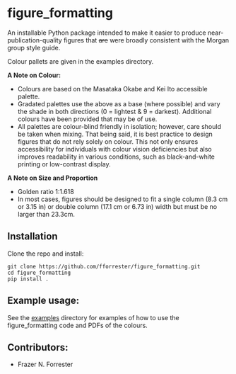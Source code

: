 # figure_formatting

An installable Python package intended to make it easier to produce near-publication-quality figures that ~~are~~ were broadly consistent with the Morgan group style guide.

Colour pallets are given in the examples directory.

**A Note on Colour:** 
- Colours are based on the Masataka Okabe and Kei Ito accessible palette.
- Gradated palettes use the above as a base (where possible) and vary the shade in both directions (0 = lightest & 9 = darkest). Additional colours have been provided that may be of use.
- All palettes are colour-blind friendly in isolation; however, care should be taken when mixing. That being said, it is best practice to design figures that do not rely solely on colour. This not only ensures accessibility for individuals with colour vision deficiencies but also improves readability in various conditions, such as black-and-white printing or low-contrast display.

**A Note on Size and Proportion**
- Golden ratio 1:1.618
- In most cases, figures should be designed to fit a single column (8.3 cm or 3.15 in) or double column (17.1 cm or 6.73 in) width but must be no larger than 23.3cm.

## Installation

Clone the repo and install:
```
git clone https://github.com/fforrester/figure_formatting.git
cd figure_formatting
pip install .
```

## Example usage:
See the [examples](./examples) directory for examples of how to use the figure_formatting code and PDFs of the colours.

## Contributors:
- Frazer N. Forrester 
